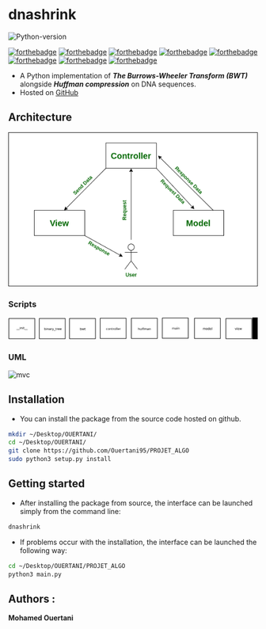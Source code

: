 # dnashrink

![Python-version](https://img.shields.io/badge/python-v3.8-blueviolet)

[![forthebadge](https://forthebadge.com/images/badges/made-with-python.svg)](https://forthebadge.com)
[![forthebadge](https://forthebadge.com/images/badges/uses-brains.svg)](https://forthebadge.com)
[![forthebadge](https://forthebadge.com/images/badges/works-on-my-machine.svg)](https://forthebadge.com)
[![forthebadge](https://forthebadge.com/images/badges/it-works-why.svg)](https://forthebadge.com)
[![forthebadge](https://forthebadge.com/images/badges/not-a-bug-a-feature.svg)](https://forthebadge.com)
[![forthebadge](https://forthebadge.com/images/badges/built-with-science.svg)](https://forthebadge.com)
[![forthebadge](https://forthebadge.com/images/badges/uses-git.svg)](https://forthebadge.com)
[![forthebadge](https://forthebadge.com/images/badges/open-source.svg)](https://forthebadge.com)

- A Python implementation of ***The Burrows-Wheeler Transform (BWT)*** alongside ***Huffman compression*** on DNA sequences.
- Hosted on [GitHub](https://github.com/Ouertani95/PROJET_ALGO)

## Architecture
![mvc_explanation](photos/mvc.png)

### Scripts
![pkgs](photos/scripts_used.png)

### UML
![mvc](photos/dnashrink_MVC_UML)

## Installation

- You can install the package from the source code hosted on github.

```bash
mkdir ~/Desktop/OUERTANI/
cd ~/Desktop/OUERTANI/
git clone https://github.com/Ouertani95/PROJET_ALGO
sudo python3 setup.py install
```

## Getting started

- After installing the package from source, the interface can be launched simply from the command line:

```bash
dnashrink
```

- If problems occur with the installation, the interface can be launched the following way:

```bash
cd ~/Desktop/OUERTANI/PROJET_ALGO
python3 main.py
```


## Authors :

**Mohamed Ouertani**